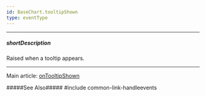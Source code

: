 ```yaml
---
id: BaseChart.tooltipShown
type: eventType
---
```

---
##### shortDescription
Raised when a tooltip appears.

---
Main article: [onTooltipShown](/api-reference/10%20UI%20Components/BaseChart/1%20Configuration/onTooltipShown.md '{basewidgetpath}/Configuration/#onTooltipShown')

#####See Also#####
#include common-link-handleevents
